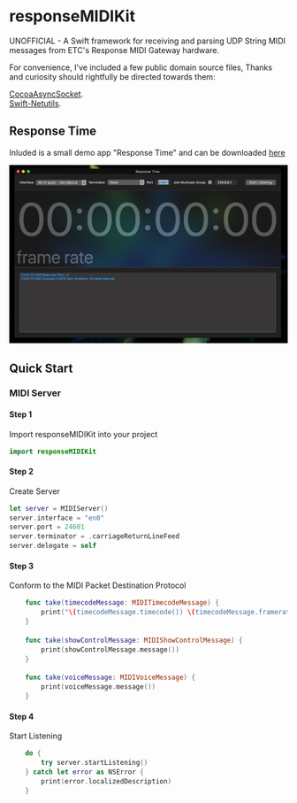 # responseMIDIKit
UNOFFICIAL - A Swift framework for receiving and parsing UDP String MIDI messages from ETC's Response MIDI Gateway hardware.

For convenience, I've included a few public domain source files, Thanks and curiosity should rightfully be directed towards them:

[CocoaAsyncSocket](https://github.com/robbiehanson/CocoaAsyncSocket).  
[Swift-Netutils](https://github.com/svdo/swift-netutils).

## Response Time

Inluded is a small demo app "Response Time" and can be downloaded [here](https://github.com/ETCLabs/responseMIDIKit/raw/master/Response%20Time/Response%20Time.app.zip)

![screenshot](https://github.com/ETCLabs/responseMIDIKit/raw/master/Response%20Time/Screen%20Shot%202018-07-28%20at%2019.28.08.png)

## Quick Start
### MIDI Server
#### Step 1
Import responseMIDIKit into your project
```swift
import responseMIDIKit
```
#### Step 2
Create Server
```swift
let server = MIDIServer()
server.interface = "en0"
server.port = 24601
server.terminator = .carriageReturnLineFeed
server.delegate = self
```

#### Step 3
Conform to the MIDI Packet Destination Protocol   

```swift    
    func take(timecodeMessage: MIDITimecodeMessage) {
        print("\(timecodeMessage.timecode()) \(timecodeMessage.framerate())")
    }
    
    func take(showControlMessage: MIDIShowControlMessage) {
        print(showControlMessage.message())
    }
    
    func take(voiceMessage: MIDIVoiceMessage) {
        print(voiceMessage.message())
    }
```  

#### Step 4
Start Listening 

```swift  
    do {
        try server.startListening()
    } catch let error as NSError {
        print(error.localizedDescription)
    }
``` 
